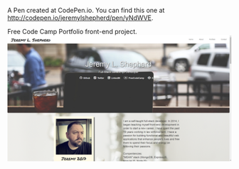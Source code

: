 A Pen created at CodePen.io. You can find this one at http://codepen.io/jeremylshepherd/pen/yNdWVE.

 Free Code Camp Portfolio front-end project. 
 ![ScreenShot](https://raw.githubusercontent.com/jeremylshepherd/jeremylshepherd.github.io/master/assets/Portfolio.png)
